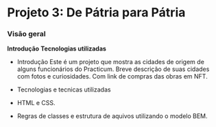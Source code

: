 # Projeto 3: De Pátria para Pátria

### Visão geral

**Introdução**
**Tecnologias utilizadas**

- Introdução
  Este é um projeto que mostra as cidades de origem de alguns funcionários do Practicum. Breve descrição de suas cidades com fotos e curiosidades. Com link de compras das obras em NFT.

- Tecnologias e tecnicas utilizadas

- HTML e CSS.
- Regras de classes e estrutura de aquivos utilizando o modelo BEM.
